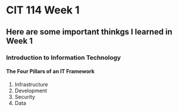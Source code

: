 # CIT 114 Week 1
## Here are some important thinkgs I learned in Week 1
### Introduction to Information Technology

#### The Four Pillars of an IT Framework
1. Infrastructure
2. Development
3. Security
4. Data

